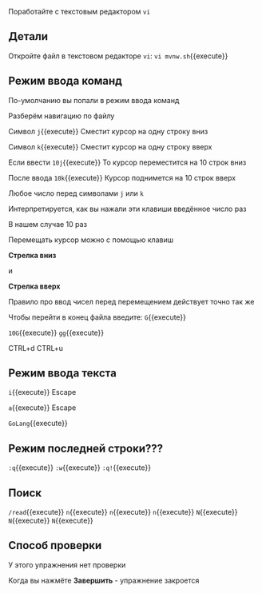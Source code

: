 Поработайте с текстовым редактором `vi`

## Детали

Откройте файл в текстовом редакторе `vi`:
`vi mvnw.sh`{{execute}}

## Режим ввода команд

По-умолчанию вы попали в режим ввода команд

Разберём навигацию по файлу

Символ
`j`{{execute}}
Сместит курсор на одну строку вниз

Символ
`k`{{execute}}
Сместит курсор на одну строку вверх

Если ввести
`10j`{{execute}}
То курсор переместится на 10 строк вниз

После ввода
`10k`{{execute}}
Курсор поднимется на 10 строк вверх

Любое число перед символами `j` или `k`

Интерпретируется, как вы нажали эти клавиши введённое число раз

В нашем случае 10 раз

Перемещать курсор можно с помощью клавиш

**Стрелка вниз**

и

**Стрелка вверх**

Правило про ввод чисел перед перемещением действует точно так же

Чтобы перейти в конец файла введите:
`G`{{execute}}


`10G`{{execute}}
`gg`{{execute}}

CTRL+d
CTRL+u

## Режим ввода текста

`i`{{execute}}
Escape

`a`{{execute}}
Escape

`GoLang`{{execute}}

## Режим последней строки???

`:q`{{execute}}
`:w`{{execute}}
`:q!`{{execute}}

## Поиск

`/read`{{execute}}
`n`{{execute}}
`n`{{execute}}
`n`{{execute}}
`N`{{execute}}
`N`{{execute}}
`N`{{execute}}

## Способ проверки

У этого упражнения нет проверки

Когда вы нажмёте **Завершить** - упражнение закроется